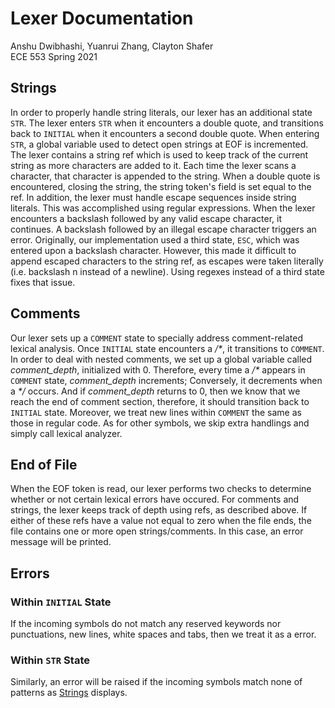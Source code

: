 # Lexer Documentation
Anshu Dwibhashi, Yuanrui Zhang, Clayton Shafer  
ECE 553 Spring 2021

## Strings
In order to properly handle string literals, our lexer has an additional state `STR`. The lexer enters `STR` when it encounters a double quote, and transitions back to `INITIAL` when it encounters a second double quote. When entering `STR`, a global variable used to detect open strings at EOF is incremented. 
The lexer contains a string ref which is used to keep track of the current string as more characters are added to it. Each time the lexer scans a character, that character is appended to the string. When a double quote is encountered, closing the string, the string token's field is set equal to the ref. 
In addition, the lexer must handle escape sequences inside string literals. This was accomplished using regular expressions. When the lexer encounters a backslash followed by any valid escape character, it continues. A backslash followed by an illegal escape character triggers an error. Originally, our implementation used a third state, `ESC`, which was entered upon a backslash character. However, this made it difficult to append escaped characters to the string ref, as escapes were taken literally (i.e. backslash n instead of a newline). Using regexes instead of a third state fixes that issue. 

## Comments
Our lexer sets up a `COMMENT` state to specially address comment-related lexical analysis. Once `INITIAL` state encounters a _/*_, it transitions to `COMMENT`. In order to deal with nested comments, we set up a global variable called *comment_depth*, initialized with 0. Therefore, every time a _/*_ appears in `COMMENT` state, *comment_depth* increments; Conversely, it decrements when a _*/_ occurs. And if *comment_depth* returns to 0, then we know that we reach the end of comment section, therefore, it should transition back to `INITIAL` state. Moreover, we treat new lines within `COMMENT` the same as those in regular code. As for other symbols, we skip extra handlings and simply call lexical analyzer. 

## End of File
When the EOF token is read, our lexer performs two checks to determine whether or not certain lexical errors have 
occured. For comments and strings, the lexer keeps track of depth using refs, as described above. If either of these 
refs have a value not equal to zero when the file ends, the file contains one or more open strings/comments. In this
case, an error message will be printed. 

## Errors
### Within `INITIAL` State
If the incoming symbols do not match any reserved keywords nor punctuations, new lines, white spaces and tabs, then we treat it as a error.

### Within `STR` State
Similarly, an error will be raised if the incoming symbols match none of patterns as [Strings](https://gitlab.oit.duke.edu/cms156/ece553project/-/edit/test/lexer/README.md#strings) displays.
